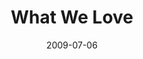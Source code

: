 ---
layout: media
category: media
title: "What We Love"
date: 2009-07-06
description: "Why do we love Cincinnati? Watch and see."
video: "https://s3.amazonaws.com/crossroadsvideomessages/ILoveCincy-intro.mp4"
video-poster: "https://www.crossroads.net/uploadedfiles/ILoveCincy-intro-still.jpg"
---